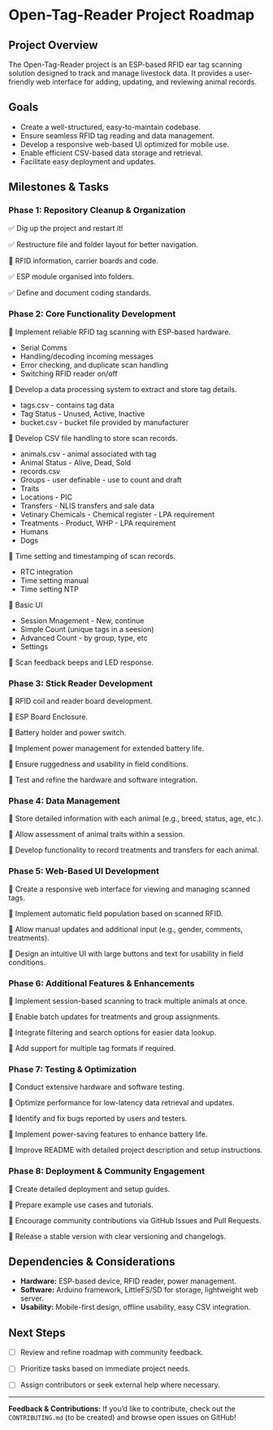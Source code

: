 # Open-Tag-Reader Project Roadmap

## Project Overview
The Open-Tag-Reader project is an ESP-based RFID ear tag scanning solution designed to track and manage livestock data. It provides a user-friendly web interface for adding, updating, and reviewing animal records.

## Goals
- Create a well-structured, easy-to-maintain codebase.
- Ensure seamless RFID tag reading and data management.
- Develop a responsive web-based UI optimized for mobile use.
- Enable efficient CSV-based data storage and retrieval.
- Facilitate easy deployment and updates.

## Milestones & Tasks

### **Phase 1: Repository Cleanup & Organization**
✅ Dig up the project and restart it!

✅ Restructure file and folder layout for better navigation.

🔲 RFID information, carrier boards and code.

✅ ESP module organised into folders.

✅ Define and document coding standards.

### **Phase 2: Core Functionality Development**
🔲 Implement reliable RFID tag scanning with ESP-based hardware.
* Serial Comms
* Handling/decoding incoming messages
* Error checking, and duplicate scan handling
* Switching RFID reader on/off

🔲 Develop a data processing system to extract and store tag details.
* tags.csv - contains tag data
* Tag Status - Unused, Active, Inactive
* bucket.csv - bucket file provided by manufacturer

🔲 Develop CSV file handling to store scan records.
* animals.csv - animal associated with tag 
* Animal Status - Alive, Dead, Sold
* records.csv
* Groups - user definable - use to count and draft
* Traits
* Locations - PIC
* Transfers - NLIS transfers and sale data
* Vetinary Chemicals - Chemical register - LPA requirement
* Treatments - Product, WHP - LPA requirement
* Humans
* Dogs

🔲 Time setting and timestamping of scan records.
* RTC integration
* Time setting manual
* Time setting NTP

🔲 Basic UI
* Session Mnagement - New, continue
* Simple Count (unique tags in a seesion)
* Advanced Count - by group, type, etc
* Settings

🔲 Scan feedback beeps and LED response.

### **Phase 3: Stick Reader Development**
🔲 RFID coil and reader board development.

🔲 ESP Board Enclosure.

🔲 Battery holder and power switch.

🔲 Implement power management for extended battery life.

🔲 Ensure ruggedness and usability in field conditions.

🔲 Test and refine the hardware and software integration.

### **Phase 4: Data Management**

🔲 Store detailed information with each animal (e.g., breed, status, age, etc.).

🔲 Allow assessment of animal traits within a session.

🔲 Develop functionality to record treatments and transfers for each animal.

### **Phase 5: Web-Based UI Development**
🔲 Create a responsive web interface for viewing and managing scanned tags.

🔲 Implement automatic field population based on scanned RFID.

🔲 Allow manual updates and additional input (e.g., gender, comments, treatments).

🔲 Design an intuitive UI with large buttons and text for usability in field conditions.

### **Phase 6: Additional Features & Enhancements**
🔲 Implement session-based scanning to track multiple animals at once.

🔲 Enable batch updates for treatments and group assignments.

🔲 Integrate filtering and search options for easier data lookup.

🔲 Add support for multiple tag formats if required.

### **Phase 7: Testing & Optimization**
🔲 Conduct extensive hardware and software testing.

🔲 Optimize performance for low-latency data retrieval and updates.

🔲 Identify and fix bugs reported by users and testers.

🔲 Implement power-saving features to enhance battery life.

🔲 Improve README with detailed project description and setup instructions.

### **Phase 8: Deployment & Community Engagement**
🔲 Create detailed deployment and setup guides.

🔲 Prepare example use cases and tutorials.

🔲 Encourage community contributions via GitHub Issues and Pull Requests.

🔲 Release a stable version with clear versioning and changelogs.

## Dependencies & Considerations
- **Hardware:** ESP-based device, RFID reader, power management.
- **Software:** Arduino framework, LittleFS/SD for storage, lightweight web server.
- **Usability:** Mobile-first design, offline usability, easy CSV integration.

## Next Steps
- [ ] Review and refine roadmap with community feedback.

- [ ] Prioritize tasks based on immediate project needs.

- [ ] Assign contributors or seek external help where necessary.

---
**Feedback & Contributions:** If you’d like to contribute, check out the `CONTRIBUTING.md` (to be created) and browse open issues on GitHub!
